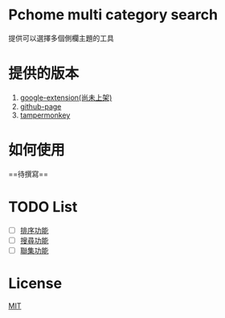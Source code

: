 # Pchome multi category search

提供可以選擇多個側欄主題的工具

# 提供的版本

1. [google-extension(尚未上架)](https://cool9203.github.io/pchome-multi-category-search)
2. [github-page](https://cool9203.github.io/pchome-multi-category-search/src/index.html)
3. [tampermonkey](https://github.com/cool9203/pchome-multi-category-search/tree/tampermonkey)

# 如何使用

==待撰寫==

# TODO List

- [ ] [排序功能](https://github.com/cool9203/pchome-multi-category-search/issues/1)
- [ ] [搜尋功能](https://github.com/cool9203/pchome-multi-category-search/issues/2)
- [ ] [聯集功能](https://github.com/cool9203/pchome-multi-category-search/issues/3)

# License

[MIT](https://github.com/cool9203/pchome-multi-category-search/blob/github-page/LICENSE)